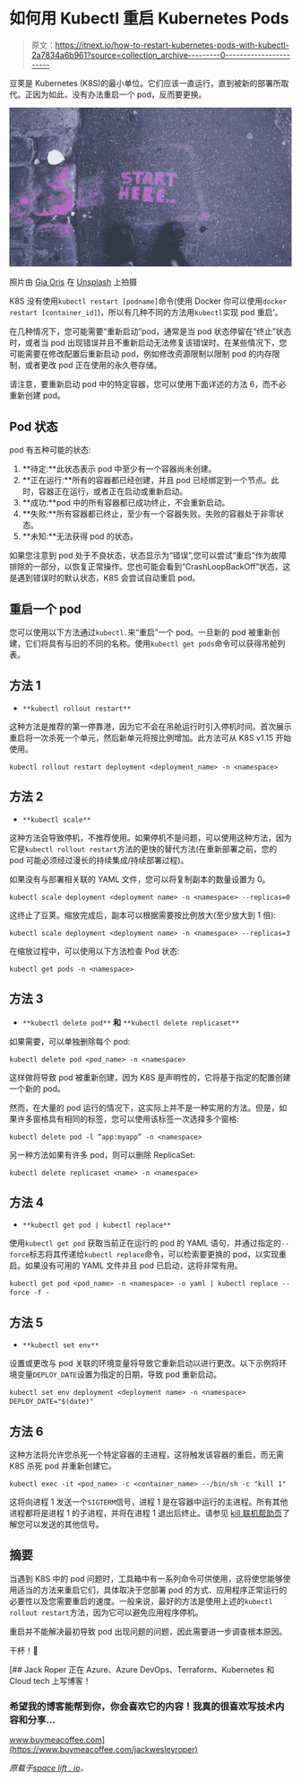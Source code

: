 # 如何用 Kubectl 重启 Kubernetes Pods

> 原文：<https://itnext.io/how-to-restart-kubernetes-pods-with-kubectl-2a7834a6b961?source=collection_archive---------0----------------------->

豆荚是 Kubernetes (K8S)的最小单位。它们应该一直运行，直到被新的部署所取代。正因为如此，没有办法重启一个 pod，反而要更换。

![](img/8ca69e3676a79c4bd8719c5e0525da06.png)

照片由 [Gia Oris](https://unsplash.com/@giabyte?utm_source=unsplash&utm_medium=referral&utm_content=creditCopyText) 在 [Unsplash](https://unsplash.com/s/photos/start?utm_source=unsplash&utm_medium=referral&utm_content=creditCopyText) 上拍摄

K8S 没有使用`kubectl restart [podname]`命令(使用 Docker 你可以使用`docker restart [container_id]`)，所以有几种不同的方法用`kubectl`实现 pod 重启’。

在几种情况下，您可能需要“重新启动”pod，通常是当 pod 状态停留在“终止”状态时，或者当 pod 出现错误并且不重新启动无法修复该错误时。在某些情况下，您可能需要在修改配置后重新启动 pod，例如修改资源限制以限制 pod 的内存限制，或者更改 pod 正在使用的永久卷存储。

请注意，要重新启动 pod 中的特定容器，您可以使用下面详述的方法 6，而不必重新创建 pod。

## Pod 状态

pod 有五种可能的状态:

1.  **待定:**此状态表示 pod 中至少有一个容器尚未创建。
2.  **正在运行:**所有的容器都已经创建，并且 pod 已经绑定到一个节点。此时，容器正在运行，或者正在启动或重新启动。
3.  **成功:**pod 中的所有容器都已成功终止，不会重新启动。
4.  **失败:**所有容器都已终止，至少有一个容器失败。失败的容器处于非零状态。
5.  **未知:**无法获得 pod 的状态。

如果您注意到 pod 处于不良状态，状态显示为“错误”,您可以尝试“重启”作为故障排除的一部分，以恢复正常操作。您也可能会看到“CrashLoopBackOff”状态，这是遇到错误时的默认状态，K8S 会尝试自动重启 pod。

## 重启一个 pod

您可以使用以下方法通过`kubectl.`来“重启”一个 pod。一旦新的 pod 被重新创建，它们将具有与旧的不同的名称。使用`kubectl get pods`命令可以获得吊舱列表。

## 方法 1

*   `**kubectl rollout restart**`

这种方法是推荐的第一停靠港，因为它不会在吊舱运行时引入停机时间。首次展示重启将一次杀死一个单元，然后新单元将按比例增加。此方法可从 K8S v1.15 开始使用。

```
kubectl rollout restart deployment <deployment_name> -n <namespace>
```

## 方法 2

*   `**kubectl scale**`

这种方法会导致停机，不推荐使用。如果停机不是问题，可以使用这种方法，因为它是`kubectl rollout restart`方法的更快的替代方法(在重新部署之前，您的 pod 可能必须经过漫长的持续集成/持续部署过程)。

如果没有与部署相关联的 YAML 文件，您可以将复制副本的数量设置为 0。

```
kubectl scale deployment <deployment name> -n <namespace> --replicas=0
```

这终止了豆荚。缩放完成后，副本可以根据需要按比例放大(至少放大到 1 倍):

```
kubectl scale deployment <deployment name> -n <namespace> --replicas=3
```

在缩放过程中，可以使用以下方法检查 Pod 状态:

```
kubectl get pods -n <namespace>
```

## 方法 3

*   `**kubectl delete pod**` **和** `**kubectl delete replicaset**`

如果需要，可以单独删除每个 pod:

```
kubectl delete pod <pod_name> -n <namespace>
```

这样做将导致 pod 被重新创建，因为 K8S 是声明性的，它将基于指定的配置创建一个新的 pod。

然而，在大量的 pod 运行的情况下，这实际上并不是一种实用的方法。但是，如果许多窗格具有相同的标签，您可以使用该标签一次选择多个窗格:

```
kubectl delete pod -l “app:myapp” -n <namespace>
```

另一种方法如果有许多 pod，则可以删除 ReplicaSet:

```
kubectl delete replicaset <name> -n <namespace>
```

## 方法 4

*   `**kubectl get pod | kubectl replace**`

使用`kubectl get pod` 获取当前正在运行的 pod 的 YAML 语句，并通过指定的`--force`标志将其传递给`kubectl replace`命令，可以检索要更换的 pod，以实现重启。如果没有可用的 YAML 文件并且 pod 已启动，这将非常有用。

```
kubectl get pod <pod_name> -n <namespace> -o yaml | kubectl replace --force -f -
```

## 方法 5

*   `**kubectl set env**`

设置或更改与 pod 关联的环境变量将导致它重新启动以进行更改。以下示例将环境变量`DEPLOY_DATE`设置为指定的日期，导致 pod 重新启动。

```
kubectl set env deployment <deployment name> -n <namespace> DEPLOY_DATE="$(date)"
```

## 方法 6

这种方法将允许您杀死一个特定容器的主进程，这将触发该容器的重启，而无需 K8S 杀死 pod 并重新创建它。

```
kubectl exec -it <pod_name> -c <container_name> --/bin/sh -c "kill 1"
```

这将向进程 1 发送一个`SIGTERM`信号，进程 1 是在容器中运行的主进程。所有其他进程都将是进程 1 的子进程，并将在进程 1 退出后终止。请参见 [kill 联机帮助页](http://linuxcommand.org/lc3_man_pages/kill1.html)了解您可以发送的其他信号。

## 摘要

当遇到 K8S 中的 pod 问题时，工具箱中有一系列命令可供使用，这将使您能够使用适当的方法来重启它们，具体取决于您部署 pod 的方式、应用程序正常运行的必要性以及您需要重启的速度。一般来说，最好的方法是使用上述的`kubectl rollout restart`方法，因为它可以避免应用程序停机。

重启并不能解决最初导致 pod 出现问题的问题，因此需要进一步调查根本原因。

干杯！🍻

[](https://www.buymeacoffee.com/jackwesleyroper) [## Jack Roper 正在 Azure、Azure DevOps、Terraform、Kubernetes 和 Cloud tech 上写博客！

### 希望我的博客能帮到你，你会喜欢它的内容！我真的很喜欢写技术内容和分享…

www.buymeacoffee.com](https://www.buymeacoffee.com/jackwesleyroper) 

*原载于*[*space lift . io*](https://spacelift.io/)*。*